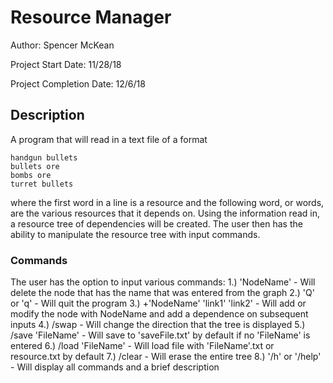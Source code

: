 # Resource Manager

Author: Spencer McKean

Project Start Date: 	 11/28/18

Project Completion Date: 12/6/18

## Description

A program that will read in a text file of a format

	handgun bullets
	bullets ore
	bombs ore
	turret bullets

where the first word in a line is a resource and the following word, or words, are the various resources that it depends on.
Using the information read in, a resource tree of dependencies will be created. The user then has the ability to manipulate
the resource tree with input commands.

### Commands

The user has the option to input various commands:
	1.) 'NodeName'					- Will delete the node that has the name that was entered from the graph
	2.) 'Q' or 'q'					- Will quit the program
	3.) +'NodeName'	'link1' 'link2'			- Will add or modify the node with NodeName and add a dependence on subsequent inputs
	4.) /swap					- Will change the direction that the tree is displayed
	5.) /save 'FileName'				- Will save to 'saveFile.txt' by default if no 'FileName' is entered
	6.) /load 'FileName'				- Will load file with 'FileName'.txt or resource.txt by default
	7.) /clear					- Will erase the entire tree
	8.) '/h' or '/help'				- Will display all commands and a brief description